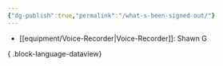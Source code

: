 ```yaml
---
{"dg-publish":true,"permalink":"/what-s-been-signed-out/"}
---
```



- [[equipment/Voice-Recorder\|Voice-Recorder]]: Shawn G

{ .block-language-dataview}
